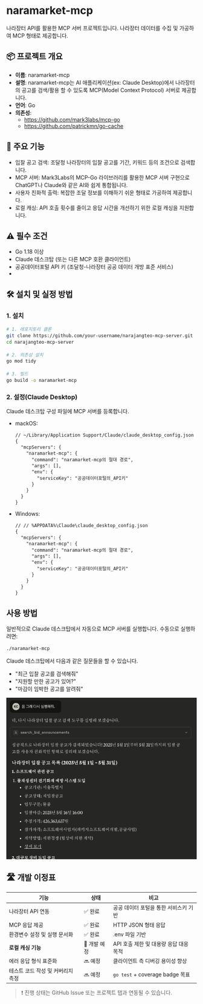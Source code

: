 # naramarket-mcp
나라장터 API를 활용한 MCP 서버 프로젝트입니다. 
나라장터 데이터를 수집 및 가공하여 MCP 형태로 제공합니다.

## 📦 프로젝트 개요
- **이름**: naramarket-mcp
- **설명**: naramarket-mcp는 AI 애플리케이션(ex: Claude Desktop)에서 나라장터의 공고를 검색/활용 할 수 있도록 MCP(Model Context Protocol) 서버로 제공합니다.
- **언어**: Go
- **의존성**: 
  - https://github.com/mark3labs/mcp-go
  - https://github.com/patrickmn/go-cache

## 🚀 주요 기능
- 입찰 공고 검색: 조달청 나라장터의 입찰 공고를 기간, 키워드 등의 조건으로 검색합니다.
- MCP 서버: Mark3Labs의 MCP-Go 라이브러리를 활용한 MCP 서버 구현으로 ChatGPT나 Claude와 같은 AI와 쉽게 통합됩니다.
- 사용자 친화적 출력: 복잡한 조달 정보를 이해하기 쉬운 형태로 가공하여 제공합니다.
- 로컬 캐싱: API 호출 횟수를 줄이고 응답 시간을 개선하기 위한 로컬 캐싱을 지원합니다.

## ⚠️ 필수 조건
- Go 1.18 이상
- Claude 데스크탑 (또는 다른 MCP 호환 클라이언트)
- 공공데이터포털 API 키 (조달청-나라장터 공공 데이터 개방 표준 서비스)
- 
## 🛠 설치 및 실정 방법
### 1. 설치
```bash
# 1. 레포지토리 클론
git clone https://github.com/your-username/narajangteo-mcp-server.git
cd narajangteo-mcp-server

# 2. 의존성 설치
go mod tidy

# 3. 빌드
go build -o naramarket-mcp
```
### 2. 설정(Claude Desktop)
Claude 데스크탑 구성 파일에 MCP 서버를 등록합니다.
- mackOS:
  ```
  // ~/Library/Application Support/Claude/claude_desktop_config.json
  {
    "mcpServers": {
      "naramarket-mcp": {
        "command": "naramarket-mcp의 절대 경로",
        "args": [],
        "env": {
          "serviceKey": "공공데이터포털의_API키"
        }
      }
    }
  }
  ```
- Windows:
  ```
  // // %APPDATA%\Claude\claude_desktop_config.json
  {
    "mcpServers": {
      "naramarket-mcp": {
        "command": "naramarket-mcp의 절대 경로",
        "args": [],
        "env": {
          "serviceKey": "공공데이터포털의_API키"
        }
      }
    }
  }
  ```

## 사용 방법
일반적으로 Claude 데스크탑에서 자동으로 MCP 서버를 실행합니다. 
수동으로 실행하려면:
```bash
./naramarket-mcp
```
Claude 데스크탑에서 다음과 같은 질문들을 할 수 있습니다.
 - "최근 입찰 공고를 검색해줘"
 - "지원할 만한 공고가 있어?"
 - "마감이 임박한 공고를 알려줘"

<p align="center">
  <img src="mcp-overview.png" alt="MCP 구조도"/>
</p>

## 🛣 개발 이정표

| 기능 | 상태 | 비고 |
|------|------|------|
| 나라장터 API 연동 | ✅ 완료 | 공공 데이터 포털을 통한 서비스키 기반 |
| MCP 응답 제공 | ✅ 완료 | HTTP JSON 형태 응답 |
| 환경변수 설정 및 실행 문서화 | ✅ 완료 | .env 파일 기반 |
| **로컬 캐싱 기능** | 🚧 개발 예정 | API 호출 제한 및 대용량 응답 대응 목적 |
| 에러 응답 형식 표준화 | 🔜 예정 | 클라이언트 측 디버깅 용이성 향상 |
| 테스트 코드 작성 및 커버리지 측정 | 🔜 예정 | `go test` + coverage badge 목표 |

> ❗ 진행 상태는 GitHub Issue 또는 프로젝트 탭과 연동될 수 있습니다.
